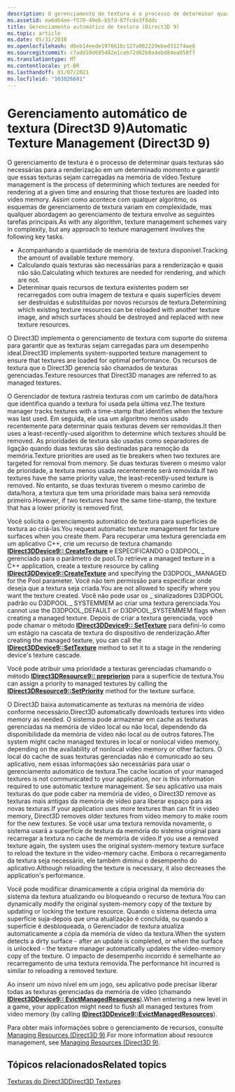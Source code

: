 ```yaml
---
description: O gerenciamento de textura é o processo de determinar quais texturas são necessárias para a renderização em um determinado momento e garantir que essas texturas sejam carregadas na memória de vídeo.
ms.assetid: ea6d64ee-f570-49eb-b5fd-67fcde3f8ddc
title: Gerenciamento automático de textura (Direct3D 9)
ms.topic: article
ms.date: 05/31/2018
ms.openlocfilehash: d0eb14eede197661bc127a062229ebed31274ae8
ms.sourcegitcommit: c7add10d695482e1ceb72d62b8a4ebd84ea050f7
ms.translationtype: MT
ms.contentlocale: pt-BR
ms.lasthandoff: 01/07/2021
ms.locfileid: "103826601"
---
```

# <a name="automatic-texture-management-direct3d-9"></a><span data-ttu-id="7e4f6-103">Gerenciamento automático de textura (Direct3D 9)</span><span class="sxs-lookup"><span data-stu-id="7e4f6-103">Automatic Texture Management (Direct3D 9)</span></span>

<span data-ttu-id="7e4f6-104">O gerenciamento de textura é o processo de determinar quais texturas são necessárias para a renderização em um determinado momento e garantir que essas texturas sejam carregadas na memória de vídeo.</span><span class="sxs-lookup"><span data-stu-id="7e4f6-104">Texture management is the process of determining which textures are needed for rendering at a given time and ensuring that those textures are loaded into video memory.</span></span> <span data-ttu-id="7e4f6-105">Assim como acontece com qualquer algoritmo, os esquemas de gerenciamento de textura variam em complexidade, mas qualquer abordagem ao gerenciamento de textura envolve as seguintes tarefas principais.</span><span class="sxs-lookup"><span data-stu-id="7e4f6-105">As with any algorithm, texture management schemes vary in complexity, but any approach to texture management involves the following key tasks.</span></span>

-   <span data-ttu-id="7e4f6-106">Acompanhando a quantidade de memória de textura disponível.</span><span class="sxs-lookup"><span data-stu-id="7e4f6-106">Tracking the amount of available texture memory.</span></span>
-   <span data-ttu-id="7e4f6-107">Calculando quais texturas são necessárias para a renderização e quais não são.</span><span class="sxs-lookup"><span data-stu-id="7e4f6-107">Calculating which textures are needed for rendering, and which are not.</span></span>
-   <span data-ttu-id="7e4f6-108">Determinar quais recursos de textura existentes podem ser recarregados com outra imagem de textura e quais superfícies devem ser destruídas e substituídas por novos recursos de textura.</span><span class="sxs-lookup"><span data-stu-id="7e4f6-108">Determining which existing texture resources can be reloaded with another texture image, and which surfaces should be destroyed and replaced with new texture resources.</span></span>

<span data-ttu-id="7e4f6-109">O Direct3D implementa o gerenciamento de textura com suporte do sistema para garantir que as texturas sejam carregadas para um desempenho ideal.</span><span class="sxs-lookup"><span data-stu-id="7e4f6-109">Direct3D implements system-supported texture management to ensure that textures are loaded for optimal performance.</span></span> <span data-ttu-id="7e4f6-110">Os recursos de textura que o Direct3D gerencia são chamados de texturas gerenciadas.</span><span class="sxs-lookup"><span data-stu-id="7e4f6-110">Texture resources that Direct3D manages are referred to as managed textures.</span></span>

<span data-ttu-id="7e4f6-111">O Gerenciador de textura rastreia texturas com um carimbo de data/hora que identifica quando a textura foi usada pela última vez.</span><span class="sxs-lookup"><span data-stu-id="7e4f6-111">The texture manager tracks textures with a time-stamp that identifies when the texture was last used.</span></span> <span data-ttu-id="7e4f6-112">Em seguida, ele usa um algoritmo menos usado recentemente para determinar quais texturas devem ser removidas.</span><span class="sxs-lookup"><span data-stu-id="7e4f6-112">It then uses a least-recently-used algorithm to determine which textures should be removed.</span></span> <span data-ttu-id="7e4f6-113">As prioridades de textura são usadas como separadores de ligação quando duas texturas são destinadas para remoção da memória.</span><span class="sxs-lookup"><span data-stu-id="7e4f6-113">Texture priorities are used as tie breakers when two textures are targeted for removal from memory.</span></span> <span data-ttu-id="7e4f6-114">Se duas texturas tiverem o mesmo valor de prioridade, a textura menos usada recentemente será removida.</span><span class="sxs-lookup"><span data-stu-id="7e4f6-114">If two textures have the same priority value, the least-recently-used texture is removed.</span></span> <span data-ttu-id="7e4f6-115">No entanto, se duas texturas tiverem o mesmo carimbo de data/hora, a textura que tem uma prioridade mais baixa será removida primeiro.</span><span class="sxs-lookup"><span data-stu-id="7e4f6-115">However, if two textures have the same time-stamp, the texture that has a lower priority is removed first.</span></span>

<span data-ttu-id="7e4f6-116">Você solicita o gerenciamento automático de textura para superfícies de textura ao criá-las.</span><span class="sxs-lookup"><span data-stu-id="7e4f6-116">You request automatic texture management for texture surfaces when you create them.</span></span> <span data-ttu-id="7e4f6-117">Para recuperar uma textura gerenciada em um aplicativo C++, crie um recurso de textura chamando [**IDirect3DDevice9:: CreateTexture**](/windows/win32/api/d3d9helper/nf-d3d9helper-idirect3ddevice9-createtexture) e ESPECIFICANDO o D3DPOOL \_ gerenciado para o parâmetro de pool.</span><span class="sxs-lookup"><span data-stu-id="7e4f6-117">To retrieve a managed texture in a C++ application, create a texture resource by calling [**IDirect3DDevice9::CreateTexture**](/windows/win32/api/d3d9helper/nf-d3d9helper-idirect3ddevice9-createtexture) and specifying the D3DPOOL\_MANAGED for the Pool parameter.</span></span> <span data-ttu-id="7e4f6-118">Você não tem permissão para especificar onde deseja que a textura seja criada.</span><span class="sxs-lookup"><span data-stu-id="7e4f6-118">You are not allowed to specify where you want the texture created.</span></span> <span data-ttu-id="7e4f6-119">Você não pode usar os \_ sinalizadores D3DPOOL padrão ou D3DPOOL \_ SYSTEMMEM ao criar uma textura gerenciada.</span><span class="sxs-lookup"><span data-stu-id="7e4f6-119">You cannot use the D3DPOOL\_DEFAULT or D3DPOOL\_SYSTEMMEM flags when creating a managed texture.</span></span> <span data-ttu-id="7e4f6-120">Depois de criar a textura gerenciada, você pode chamar o método [**IDirect3DDevice9:: SetTexture**](/windows/win32/api/d3d9helper/nf-d3d9helper-idirect3ddevice9-settexture) para defini-lo como um estágio na cascata de textura do dispositivo de renderização.</span><span class="sxs-lookup"><span data-stu-id="7e4f6-120">After creating the managed texture, you can call the [**IDirect3DDevice9::SetTexture**](/windows/win32/api/d3d9helper/nf-d3d9helper-idirect3ddevice9-settexture) method to set it to a stage in the rendering device's texture cascade.</span></span>

<span data-ttu-id="7e4f6-121">Você pode atribuir uma prioridade a texturas gerenciadas chamando o método [**IDirect3DResource9:: prepriorion**](/windows/win32/api/d3d9helper/nf-d3d9helper-idirect3dresource9-setpriority) para a superfície de textura.</span><span class="sxs-lookup"><span data-stu-id="7e4f6-121">You can assign a priority to managed textures by calling the [**IDirect3DResource9::SetPriority**](/windows/win32/api/d3d9helper/nf-d3d9helper-idirect3dresource9-setpriority) method for the texture surface.</span></span>

<span data-ttu-id="7e4f6-122">O Direct3D baixa automaticamente as texturas na memória de vídeo conforme necessário.</span><span class="sxs-lookup"><span data-stu-id="7e4f6-122">Direct3D automatically downloads textures into video memory as needed.</span></span> <span data-ttu-id="7e4f6-123">O sistema pode armazenar em cache as texturas gerenciadas na memória de vídeo local ou não local, dependendo da disponibilidade da memória de vídeo não local ou de outros fatores.</span><span class="sxs-lookup"><span data-stu-id="7e4f6-123">The system might cache managed textures in local or nonlocal video memory, depending on the availability of nonlocal video memory or other factors.</span></span> <span data-ttu-id="7e4f6-124">O local do cache de suas texturas gerenciadas não é comunicado ao seu aplicativo, nem essas informações são necessárias para usar o gerenciamento automático de textura.</span><span class="sxs-lookup"><span data-stu-id="7e4f6-124">The cache location of your managed textures is not communicated to your application, nor is this information required to use automatic texture management.</span></span> <span data-ttu-id="7e4f6-125">Se seu aplicativo usa mais texturas do que pode caber na memória de vídeo, o Direct3D remove as texturas mais antigas da memória de vídeo para liberar espaço para as novas texturas.</span><span class="sxs-lookup"><span data-stu-id="7e4f6-125">If your application uses more textures than can fit in video memory, Direct3D removes older textures from video memory to make room for the new textures.</span></span> <span data-ttu-id="7e4f6-126">Se você usar uma textura removida novamente, o sistema usará a superfície de textura da memória do sistema original para recarregar a textura no cache de memória de vídeo.</span><span class="sxs-lookup"><span data-stu-id="7e4f6-126">If you use a removed texture again, the system uses the original system-memory texture surface to reload the texture in the video-memory cache.</span></span> <span data-ttu-id="7e4f6-127">Embora o recarregamento da textura seja necessário, ele também diminui o desempenho do aplicativo.</span><span class="sxs-lookup"><span data-stu-id="7e4f6-127">Although reloading the texture is necessary, it also decreases the application's performance.</span></span>

<span data-ttu-id="7e4f6-128">Você pode modificar dinamicamente a cópia original da memória do sistema da textura atualizando ou bloqueando o recurso de textura.</span><span class="sxs-lookup"><span data-stu-id="7e4f6-128">You can dynamically modify the original system-memory copy of the texture by updating or locking the texture resource.</span></span> <span data-ttu-id="7e4f6-129">Quando o sistema detecta uma superfície suja-depois que uma atualização é concluída, ou quando a superfície é desbloqueada, o Gerenciador de textura atualiza automaticamente a cópia da memória de vídeo da textura.</span><span class="sxs-lookup"><span data-stu-id="7e4f6-129">When the system detects a dirty surface - after an update is completed, or when the surface is unlocked - the texture manager automatically updates the video-memory copy of the texture.</span></span> <span data-ttu-id="7e4f6-130">O impacto de desempenho incorrido é semelhante ao recarregamento de uma textura removida.</span><span class="sxs-lookup"><span data-stu-id="7e4f6-130">The performance hit incurred is similar to reloading a removed texture.</span></span>

<span data-ttu-id="7e4f6-131">Ao inserir um novo nível em um jogo, seu aplicativo pode precisar liberar todas as texturas gerenciadas da memória de vídeo (chamando [**IDirect3DDevice9:: EvictManagedResources**](/windows/win32/api/d3d9helper/nf-d3d9helper-idirect3ddevice9-evictmanagedresources)).</span><span class="sxs-lookup"><span data-stu-id="7e4f6-131">When entering a new level in a game, your application might need to flush all managed textures from video memory (by calling [**IDirect3DDevice9::EvictManagedResources**](/windows/win32/api/d3d9helper/nf-d3d9helper-idirect3ddevice9-evictmanagedresources)).</span></span>

<span data-ttu-id="7e4f6-132">Para obter mais informações sobre o gerenciamento de recursos, consulte [Managing Resources (Direct3D 9)](managing-resources.md).</span><span class="sxs-lookup"><span data-stu-id="7e4f6-132">For more information about resource management, see [Managing Resources (Direct3D 9)](managing-resources.md).</span></span>

## <a name="related-topics"></a><span data-ttu-id="7e4f6-133">Tópicos relacionados</span><span class="sxs-lookup"><span data-stu-id="7e4f6-133">Related topics</span></span>

<dl> <dt>

[<span data-ttu-id="7e4f6-134">Texturas do Direct3D</span><span class="sxs-lookup"><span data-stu-id="7e4f6-134">Direct3D Textures</span></span>](direct3d-textures.md)
</dt> </dl>

 

 
